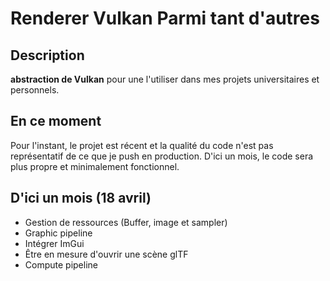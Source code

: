 # Renderer Vulkan Parmi tant d'autres

## Description
**abstraction de Vulkan** pour une l'utiliser dans mes projets universitaires et personnels.

## En ce moment
Pour l'instant, le projet est récent et la qualité du code n'est pas représentatif de ce que je push en production.
D'ici un mois, le code sera plus propre et minimalement fonctionnel.

## D'ici un mois (18 avril)
- Gestion de ressources (Buffer, image et sampler)
- Graphic pipeline
- Intégrer ImGui
- Être en mesure d'ouvrir une scène glTF
- Compute pipeline





